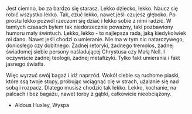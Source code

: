 Jest ciemno, bo za bardzo się starasz. Lekko dziecko, lekko. Naucz się robić wszystko lekko. Tak, czuć lekko, nawet jeśli czujesz głęboko. Po prostu lekko pozwól rzeczom się dziać i lekko sobie z nimi radzić. W tamtych czasach byłem tak niedorzecznie poważny, taki pozbawiony humoru mały świntuch. Lekko, lekko - to najlepsza rada, jaką kiedykolwiek mi dano. Nawet jeśli chodzi o umieranie. Nie ma w tym nic natarczywego, doniosłego czy dobitnego. Żadnej retoryki, żadnego tremolos, żadnej świadomej siebie persony naśladującej Chrystusa czy Małą Nell. I oczywiście żadnej teologii, żadnej metafizyki. Tylko fakt umierania i fakt jasnego światła.

Więc wyrzuć swój bagaż i idź naprzód. Wokół ciebie są ruchome piaski, które ssą twoje stopy, próbując wciągnąć cię w strach, użalanie się nad sobą i rozpacz. Dlatego musisz chodzić tak lekko. Lekko, kochanie, na palcach i bez bagażu, nawet torby z gąbki, całkowicie nieobciążony.

- Aldous Huxley, Wyspa
